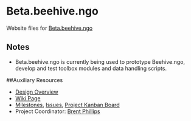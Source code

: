 # Beta.beehive.ngo

Website files for [Beta.beehive.ngo](http://beta.beehive.ngo)

## Notes

- Beta.beehive.ngo is currently being used to prototype Beehive.ngo, develop and test toolbox modules and data handling scripts.

##Auxiliary Resources

- [Design Overview](https://github.com/BeehiveNGO/Auxiliary/blob/master/design_specifications/beta.beehive_design_overview.md)
- [Wiki Page](https://github.com/BeehiveNGO/Beehive/wiki/Beta.beehive.ngo)
- [Milestones](https://github.com/BeehiveNGO/Beehive/milestones), [Issues](https://github.com/BeehiveNGO/Beehive/issues), [Project Kanban Board](https://github.com/BeehiveNGO/Beehive/projects/2)
- Project Coordinator: [Brent Phillips](http://github.com/brentophillips)
